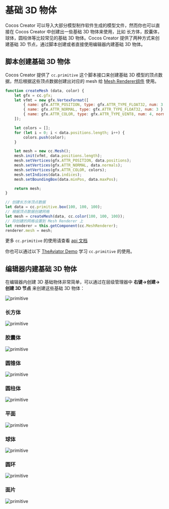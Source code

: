 # 基础 3D 物体

Cocos Creator 可以导入大部分模型制作软件生成的模型文件，然而你也可以直接在 Cocos Creator 中创建出一些基础 3D 物体来使用，比如 长方体，胶囊体，球体，圆柱体等比较常见的基础 3D 物体。Cocos Creator 提供了两种方式来创建基础 3D 节点，通过脚本创建或者直接使用编辑器内建基础 3D 物体。

## 脚本创建基础 3D 物体

Cocos Creator 提供了 `cc.primitive` 这个脚本接口来创建基础 3D 模型的顶点数据，然后根据这些顶点数据创建出对应的 mesh 给 [Mesh Renderer组件](./mesh-renderer) 使用。

```js
function createMesh (data, color) {
    let gfx = cc.gfx;
    let vfmt = new gfx.VertexFormat([
        { name: gfx.ATTR_POSITION, type: gfx.ATTR_TYPE_FLOAT32, num: 3 },
        { name: gfx.ATTR_NORMAL, type: gfx.ATTR_TYPE_FLOAT32, num: 3 },
        { name: gfx.ATTR_COLOR, type: gfx.ATTR_TYPE_UINT8, num: 4, normalize: true },
    ]);

    let colors = [];
    for (let i = 0; i < data.positions.length; i++) {
        colors.push(color);
    }

    let mesh = new cc.Mesh();
    mesh.init(vfmt, data.positions.length);
    mesh.setVertices(gfx.ATTR_POSITION, data.positions);
    mesh.setVertices(gfx.ATTR_NORMAL, data.normals);
    mesh.setVertices(gfx.ATTR_COLOR, colors);
    mesh.setIndices(data.indices);
    mesh.setBoundingBox(data.minPos, data.maxPos);

    return mesh;
}

// 创建长方体顶点数据
let data = cc.primitive.box(100, 100, 100);
// 根据顶点数据创建网格
let mesh = createMesh(data, cc.color(100, 100, 100));
// 将创建的网格设置到 Mesh Renderer 上
let renderer = this.getComponent(cc.MeshRenderer);
renderer.mesh = mesh;
```

更多 `cc.primitive` 的使用请查看 [api 文档](https://docs.cocos2d-x.org/creator/2.1/api/en/modules/cc.html?q=primitive)

你也可以通过以下 [TheAviator Demo](https://github.com/2youyou2/TheAviator) 学习 `cc.primitive` 的使用。

## 编辑器内建基础 3D 物体

在编辑器内创建 3D 基础物体非常简单，可以通过在层级管理器中 **右键->创建->创建 3D 节点** 来创建这些基础 3D 物体：

![primitive](./img/primitive-1.jpg)

### 长方体

![primitive](./img/primitive-2.jpg)

### 胶囊体

![primitive](./img/primitive-3.jpg)

### 圆锥体

![primitive](./img/primitive-4.jpg)

### 圆柱体

![primitive](./img/primitive-5.jpg)

### 平面

![primitive](./img/primitive-6.jpg)

### 球体

![primitive](./img/primitive-7.jpg)

### 圆环

![primitive](./img/primitive-8.jpg)

### 面片

![primitive](./img/primitive-9.jpg)

